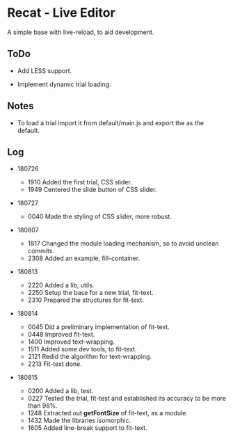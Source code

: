 # Recat - Live Editor

  A simple base with live-reload, to aid development.

## ToDo

* Add LESS support.

* Implement dynamic trial loading.

## Notes

* To load a trial import it from default/main.js and export the as the default.

## Log

* 180726

  * 1910  Added the first trial, CSS slider.
  * 1949  Centered the slide button of CSS slider.

* 180727

  * 0040  Made the styling of CSS slider, more robust.

* 180807

  * 1817  Changed the module loading mechanism, so to avoid unclean commits.
  * 2308  Added an example, fill-container.

* 180813

  * 2220  Added a lib, utils.
  * 2250  Setup the base for a new trial, fit-text.
  * 2310  Prepared the structures for fit-text.

* 180814

  * 0045  Did a preliminary implementation of fit-text.
  * 0448  Improved fit-text.
  * 1400  Improved text-wrapping.
  * 1511  Added some dev tools, to fit-text.
  * 2121  Redid the algorithm for text-wrapping.
  * 2213  Fit-text done.

* 180815

  * 0200  Added a lib, test.
  * 0227  Tested the trial, fit-test and established its accuracy to be more than 98%.
  * 1248  Extracted out **getFontSize** of fit-text, as a module.
  * 1432  Made the libraries isomorphic.
  * 1605  Added line-break support to fit-text.